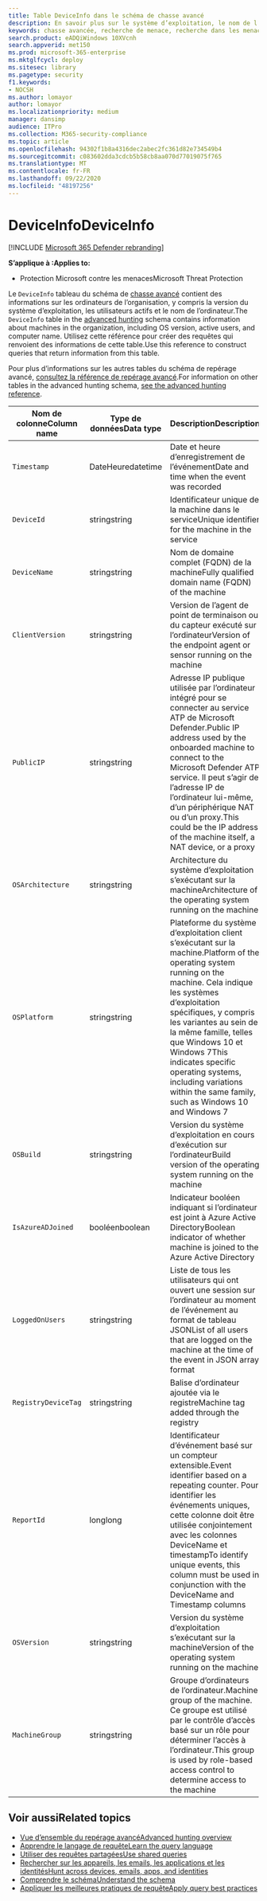 ```yaml
---
title: Table DeviceInfo dans le schéma de chasse avancé
description: En savoir plus sur le système d’exploitation, le nom de l’ordinateur et d’autres informations sur l’ordinateur dans le tableau DeviceInfo du schéma de chasse avancé
keywords: chasse avancée, recherche de menace, recherche dans les menaces informatiques, protection contre les menaces Microsoft, Microsoft 365, MTP, M365, recherche, requête, télémétrie, référence de schéma, Kusto, table, colonne, type de données, description, MachineInfo, DeviceInfo, appareil, ordinateur, système d’exploitation, plateforme, utilisateurs
search.product: eADQiWindows 10XVcnh
search.appverid: met150
ms.prod: microsoft-365-enterprise
ms.mktglfcycl: deploy
ms.sitesec: library
ms.pagetype: security
f1.keywords:
- NOCSH
ms.author: lomayor
author: lomayor
ms.localizationpriority: medium
manager: dansimp
audience: ITPro
ms.collection: M365-security-compliance
ms.topic: article
ms.openlocfilehash: 94302f1b8a4316dec2abec2fc361d82e734549b4
ms.sourcegitcommit: c083602dda3cdcb5b58cb8aa070d77019075f765
ms.translationtype: MT
ms.contentlocale: fr-FR
ms.lasthandoff: 09/22/2020
ms.locfileid: "48197256"
---
```

# <a name="deviceinfo"></a><span data-ttu-id="87bbc-104">DeviceInfo</span><span class="sxs-lookup"><span data-stu-id="87bbc-104">DeviceInfo</span></span>

[!INCLUDE [Microsoft 365 Defender rebranding](../includes/microsoft-defender.md)]


<span data-ttu-id="87bbc-105">**S’applique à :**</span><span class="sxs-lookup"><span data-stu-id="87bbc-105">**Applies to:**</span></span>
- <span data-ttu-id="87bbc-106">Protection Microsoft contre les menaces</span><span class="sxs-lookup"><span data-stu-id="87bbc-106">Microsoft Threat Protection</span></span>



<span data-ttu-id="87bbc-107">Le `DeviceInfo` tableau du schéma de [chasse avancé](advanced-hunting-overview.md) contient des informations sur les ordinateurs de l’organisation, y compris la version du système d’exploitation, les utilisateurs actifs et le nom de l’ordinateur.</span><span class="sxs-lookup"><span data-stu-id="87bbc-107">The `DeviceInfo` table in the [advanced hunting](advanced-hunting-overview.md) schema contains information about machines in the organization, including OS version, active users, and computer name.</span></span> <span data-ttu-id="87bbc-108">Utilisez cette référence pour créer des requêtes qui renvoient des informations de cette table.</span><span class="sxs-lookup"><span data-stu-id="87bbc-108">Use this reference to construct queries that return information from this table.</span></span>

<span data-ttu-id="87bbc-109">Pour plus d’informations sur les autres tables du schéma de repérage avancé, [consultez la référence de repérage avancé](advanced-hunting-schema-tables.md).</span><span class="sxs-lookup"><span data-stu-id="87bbc-109">For information on other tables in the advanced hunting schema, [see the advanced hunting reference](advanced-hunting-schema-tables.md).</span></span>

| <span data-ttu-id="87bbc-110">Nom de colonne</span><span class="sxs-lookup"><span data-stu-id="87bbc-110">Column name</span></span> | <span data-ttu-id="87bbc-111">Type de données</span><span class="sxs-lookup"><span data-stu-id="87bbc-111">Data type</span></span> | <span data-ttu-id="87bbc-112">Description</span><span class="sxs-lookup"><span data-stu-id="87bbc-112">Description</span></span> |
|-------------|-----------|-------------|
| `Timestamp` | <span data-ttu-id="87bbc-113">DateHeure</span><span class="sxs-lookup"><span data-stu-id="87bbc-113">datetime</span></span> | <span data-ttu-id="87bbc-114">Date et heure d’enregistrement de l’événement</span><span class="sxs-lookup"><span data-stu-id="87bbc-114">Date and time when the event was recorded</span></span> |
| `DeviceId` | <span data-ttu-id="87bbc-115">string</span><span class="sxs-lookup"><span data-stu-id="87bbc-115">string</span></span> | <span data-ttu-id="87bbc-116">Identificateur unique de la machine dans le service</span><span class="sxs-lookup"><span data-stu-id="87bbc-116">Unique identifier for the machine in the service</span></span> |
| `DeviceName` | <span data-ttu-id="87bbc-117">string</span><span class="sxs-lookup"><span data-stu-id="87bbc-117">string</span></span> | <span data-ttu-id="87bbc-118">Nom de domaine complet (FQDN) de la machine</span><span class="sxs-lookup"><span data-stu-id="87bbc-118">Fully qualified domain name (FQDN) of the machine</span></span> |
| `ClientVersion` | <span data-ttu-id="87bbc-119">string</span><span class="sxs-lookup"><span data-stu-id="87bbc-119">string</span></span> | <span data-ttu-id="87bbc-120">Version de l’agent de point de terminaison ou du capteur exécuté sur l’ordinateur</span><span class="sxs-lookup"><span data-stu-id="87bbc-120">Version of the endpoint agent or sensor running on the machine</span></span> |
| `PublicIP` | <span data-ttu-id="87bbc-121">string</span><span class="sxs-lookup"><span data-stu-id="87bbc-121">string</span></span> | <span data-ttu-id="87bbc-122">Adresse IP publique utilisée par l’ordinateur intégré pour se connecter au service ATP de Microsoft Defender.</span><span class="sxs-lookup"><span data-stu-id="87bbc-122">Public IP address used by the onboarded machine to connect to the Microsoft Defender ATP service.</span></span> <span data-ttu-id="87bbc-123">Il peut s’agir de l’adresse IP de l’ordinateur lui-même, d’un périphérique NAT ou d’un proxy.</span><span class="sxs-lookup"><span data-stu-id="87bbc-123">This could be the IP address of the machine itself, a NAT device, or a proxy</span></span> |
| `OSArchitecture` | <span data-ttu-id="87bbc-124">string</span><span class="sxs-lookup"><span data-stu-id="87bbc-124">string</span></span> | <span data-ttu-id="87bbc-125">Architecture du système d’exploitation s’exécutant sur la machine</span><span class="sxs-lookup"><span data-stu-id="87bbc-125">Architecture of the operating system running on the machine</span></span> |
| `OSPlatform` | <span data-ttu-id="87bbc-126">string</span><span class="sxs-lookup"><span data-stu-id="87bbc-126">string</span></span> | <span data-ttu-id="87bbc-127">Plateforme du système d’exploitation client s’exécutant sur la machine.</span><span class="sxs-lookup"><span data-stu-id="87bbc-127">Platform of the operating system running on the machine.</span></span> <span data-ttu-id="87bbc-128">Cela indique les systèmes d’exploitation spécifiques, y compris les variantes au sein de la même famille, telles que Windows 10 et Windows 7</span><span class="sxs-lookup"><span data-stu-id="87bbc-128">This indicates specific operating systems, including variations within the same family, such as Windows 10 and Windows 7</span></span> |
| `OSBuild` | <span data-ttu-id="87bbc-129">string</span><span class="sxs-lookup"><span data-stu-id="87bbc-129">string</span></span> | <span data-ttu-id="87bbc-130">Version du système d’exploitation en cours d’exécution sur l’ordinateur</span><span class="sxs-lookup"><span data-stu-id="87bbc-130">Build version of the operating system running on the machine</span></span> |
| `IsAzureADJoined` | <span data-ttu-id="87bbc-131">booléen</span><span class="sxs-lookup"><span data-stu-id="87bbc-131">boolean</span></span> | <span data-ttu-id="87bbc-132">Indicateur booléen indiquant si l’ordinateur est joint à Azure Active Directory</span><span class="sxs-lookup"><span data-stu-id="87bbc-132">Boolean indicator of whether machine is joined to the Azure Active Directory</span></span> |
| `LoggedOnUsers` | <span data-ttu-id="87bbc-133">string</span><span class="sxs-lookup"><span data-stu-id="87bbc-133">string</span></span> | <span data-ttu-id="87bbc-134">Liste de tous les utilisateurs qui ont ouvert une session sur l’ordinateur au moment de l’événement au format de tableau JSON</span><span class="sxs-lookup"><span data-stu-id="87bbc-134">List of all users that are logged on the machine at the time of the event in JSON array format</span></span> |
| `RegistryDeviceTag` | <span data-ttu-id="87bbc-135">string</span><span class="sxs-lookup"><span data-stu-id="87bbc-135">string</span></span> | <span data-ttu-id="87bbc-136">Balise d’ordinateur ajoutée via le registre</span><span class="sxs-lookup"><span data-stu-id="87bbc-136">Machine tag added through the registry</span></span> |
| `ReportId` | <span data-ttu-id="87bbc-137">long</span><span class="sxs-lookup"><span data-stu-id="87bbc-137">long</span></span> | <span data-ttu-id="87bbc-138">Identificateur d’événement basé sur un compteur extensible.</span><span class="sxs-lookup"><span data-stu-id="87bbc-138">Event identifier based on a repeating counter.</span></span> <span data-ttu-id="87bbc-139">Pour identifier les événements uniques, cette colonne doit être utilisée conjointement avec les colonnes DeviceName et timestamp</span><span class="sxs-lookup"><span data-stu-id="87bbc-139">To identify unique events, this column must be used in conjunction with the DeviceName and Timestamp columns</span></span> |
| `OSVersion` | <span data-ttu-id="87bbc-140">string</span><span class="sxs-lookup"><span data-stu-id="87bbc-140">string</span></span> | <span data-ttu-id="87bbc-141">Version du système d’exploitation s’exécutant sur la machine</span><span class="sxs-lookup"><span data-stu-id="87bbc-141">Version of the operating system running on the machine</span></span> |
| `MachineGroup` | <span data-ttu-id="87bbc-142">string</span><span class="sxs-lookup"><span data-stu-id="87bbc-142">string</span></span> | <span data-ttu-id="87bbc-143">Groupe d’ordinateurs de l’ordinateur.</span><span class="sxs-lookup"><span data-stu-id="87bbc-143">Machine group of the machine.</span></span> <span data-ttu-id="87bbc-144">Ce groupe est utilisé par le contrôle d’accès basé sur un rôle pour déterminer l’accès à l’ordinateur.</span><span class="sxs-lookup"><span data-stu-id="87bbc-144">This group is used by role-based access control to determine access to the machine</span></span> |

## <a name="related-topics"></a><span data-ttu-id="87bbc-145">Voir aussi</span><span class="sxs-lookup"><span data-stu-id="87bbc-145">Related topics</span></span>
- [<span data-ttu-id="87bbc-146">Vue d’ensemble du repérage avancé</span><span class="sxs-lookup"><span data-stu-id="87bbc-146">Advanced hunting overview</span></span>](advanced-hunting-overview.md)
- [<span data-ttu-id="87bbc-147">Apprendre le langage de requête</span><span class="sxs-lookup"><span data-stu-id="87bbc-147">Learn the query language</span></span>](advanced-hunting-query-language.md)
- [<span data-ttu-id="87bbc-148">Utiliser des requêtes partagées</span><span class="sxs-lookup"><span data-stu-id="87bbc-148">Use shared queries</span></span>](advanced-hunting-shared-queries.md)
- [<span data-ttu-id="87bbc-149">Rechercher sur les appareils, les emails, les applications et les identités</span><span class="sxs-lookup"><span data-stu-id="87bbc-149">Hunt across devices, emails, apps, and identities</span></span>](advanced-hunting-query-emails-devices.md)
- [<span data-ttu-id="87bbc-150">Comprendre le schéma</span><span class="sxs-lookup"><span data-stu-id="87bbc-150">Understand the schema</span></span>](advanced-hunting-schema-tables.md)
- [<span data-ttu-id="87bbc-151">Appliquer les meilleures pratiques de requête</span><span class="sxs-lookup"><span data-stu-id="87bbc-151">Apply query best practices</span></span>](advanced-hunting-best-practices.md)

